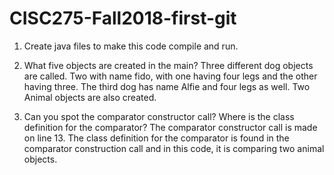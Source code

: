 # CISC275-Fall2018-first-git
1. Create java files to make this code compile and run.

2. What five objects are created in the main?
	Three different dog objects are called. Two with name fido, with one having four legs and the other having three. 
	The third dog has name Alfie and four legs as well. Two Animal objects are also created.

3. Can you spot the comparator constructor call? Where is the class definition for the comparator?
	The comparator constructor call is made on line 13. The class definition for the comparator is
	found in the comparator construction call and in this code, it is comparing two animal objects.